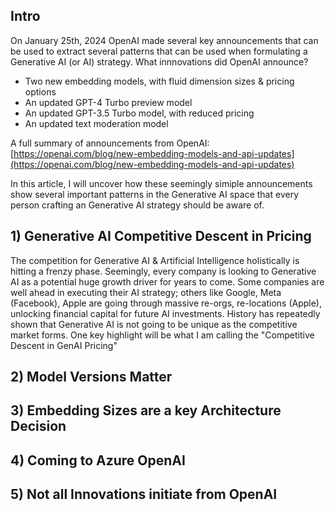 ## Intro

On January 25th, 2024 OpenAI made several key announcements that can be used to extract several patterns that can be used when formulating a Generative AI (or AI) strategy. What innnovations did OpenAI announce?  

- Two new embedding models, with fluid dimension sizes & pricing options  
- An updated GPT-4 Turbo preview model  
- An updated GPT-3.5 Turbo model, with reduced pricing  
- An updated text moderation model

A full summary of announcements from OpenAI: [https://openai.com/blog/new-embedding-models-and-api-updates](https://openai.com/blog/new-embedding-models-and-api-updates)

In this article, I will uncover how these seemingly simiple announcements show several important patterns in the Generative AI space that every person crafting an Generative AI strategy should be aware of.

## 1) Generative AI Competitive Descent in Pricing

The competition for Generative AI & Artificial Intelligence holistically is hitting a frenzy phase. Seemingly, every company is looking to Generative AI as a potential huge growth driver for years to come. Some companies are well ahead in executing their AI strategy; others like Google, Meta (Facebook), Apple are going through massive re-orgs, re-locations (Apple), unlocking financial capital for future AI investments. History has repeatedly shown that Generative AI is not going to be unique as the competitive market forms. One key highlight will be what I am calling the "Competitive Descent in GenAI Pricing"

## 2) Model Versions Matter  

## 3) Embedding Sizes are a key Architecture Decision  

## 4) Coming to Azure OpenAI  

## 5) Not all Innovations initiate from OpenAI  

